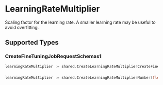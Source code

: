 # LearningRateMultiplier

Scaling factor for the learning rate. A smaller learning rate may be useful to avoid
overfitting.



## Supported Types

### CreateFineTuningJobRequestSchemas1

```go
learningRateMultiplier := shared.CreateLearningRateMultiplierCreateFineTuningJobRequestSchemas1(shared.CreateFineTuningJobRequestSchemas1{/* values here */})
```

### 

```go
learningRateMultiplier := shared.CreateLearningRateMultiplierNumber(float64{/* values here */})
```

